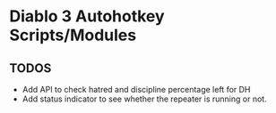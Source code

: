 # Diablo 3 Autohotkey Scripts/Modules


 ## TODOS
 - Add API to check hatred and discipline percentage left for DH
 - Add status indicator to see whether the repeater is running or not.